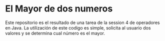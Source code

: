 # El Mayor de dos numeros

Este repositorio es el resultado de una tarea de la session 4 de operadores en Java.
La utilización de este codigo es simple, solicita al usuario dos valores y se determina cual número es el mayor.
